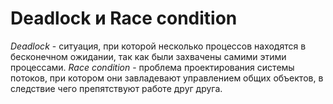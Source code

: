 # Deadlock и Race condition

_Deadlock_ - ситуация, при которой несколько процессов находятся в бесконечном ожидании, так как были захвачены самими этими процессами.
_Race condition_ - проблема проектирования системы потоков, при котором они завладевают управлением общих объектов, в следствие чего препятствуют работе друг друга.
